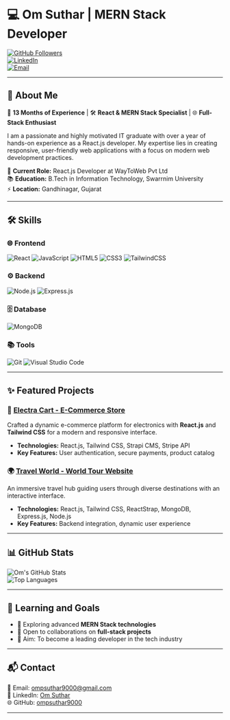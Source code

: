 # 💻 Om Suthar | MERN Stack Developer  

[![GitHub Followers](https://img.shields.io/github/followers/ompsuthar9000?style=social)](https://github.com/ompsuthar9000)  
[![LinkedIn](https://img.shields.io/badge/-LinkedIn-blue?logo=linkedin)](https://www.linkedin.com/in/om-suthar-4612b3233)  
[![Email](https://img.shields.io/badge/Email-ompsuthar9000%40gmail.com-blue)](mailto:ompsuthar9000@gmail.com)  

---

## 🌟 About Me  

🚀 **13 Months of Experience** | 🛠️ **React & MERN Stack Specialist** | 🌐 **Full-Stack Enthusiast**  

I am a passionate and highly motivated IT graduate with over a year of hands-on experience as a React.js developer. My expertise lies in creating responsive, user-friendly web applications with a focus on modern web development practices.  

🔭 **Current Role:** React.js Developer at WayToWeb Pvt Ltd  
📚 **Education:** B.Tech in Information Technology, Swarrnim University  
⚡ **Location:** Gandhinagar, Gujarat  

---

## 🛠️ Skills  

### 🌐 Frontend  
![React](https://img.shields.io/badge/-React-61DAFB?logo=react&logoColor=white) ![JavaScript](https://img.shields.io/badge/-JavaScript-F7DF1E?logo=javascript&logoColor=black) ![HTML5](https://img.shields.io/badge/-HTML5-E34F26?logo=html5&logoColor=white) ![CSS3](https://img.shields.io/badge/-CSS3-1572B6?logo=css3&logoColor=white) ![TailwindCSS](https://img.shields.io/badge/-Tailwind%20CSS-06B6D4?logo=tailwindcss&logoColor=white)  

### ⚙️ Backend  
![Node.js](https://img.shields.io/badge/-Node.js-339933?logo=node.js&logoColor=white) ![Express.js](https://img.shields.io/badge/-Express.js-000000?logo=express&logoColor=white)  

### 🗄️ Database  
![MongoDB](https://img.shields.io/badge/-MongoDB-47A248?logo=mongodb&logoColor=white)  

### 📚 Tools  
![Git](https://img.shields.io/badge/-Git-F05032?logo=git&logoColor=white) ![Visual Studio Code](https://img.shields.io/badge/-VS%20Code-007ACC?logo=visual-studio-code&logoColor=white)  

---

## ✨ Featured Projects  

### 🛒 [Electra Cart - E-Commerce Store](https://github.com/ompsuthar9000/ElectraCart)  
Crafted a dynamic e-commerce platform for electronics with **React.js** and **Tailwind CSS** for a modern and responsive interface.  
- **Technologies:** React.js, Tailwind CSS, Strapi CMS, Stripe API  
- **Key Features:** User authentication, secure payments, product catalog  

### 🌍 [Travel World - World Tour Website](https://world-travel-client.vercel.app)  
An immersive travel hub guiding users through diverse destinations with an interactive interface.  
- **Technologies:** React.js, Tailwind CSS, ReactStrap, MongoDB, Express.js, Node.js  
- **Key Features:** Backend integration, dynamic user experience  

---

## 📊 GitHub Stats  

![Om's GitHub Stats](https://github-readme-stats.vercel.app/api?username=ompsuthar9000&show_icons=true&theme=radical)  
![Top Languages](https://github-readme-stats.vercel.app/api/top-langs/?username=ompsuthar9000&layout=compact&theme=radical)  

---

## 🌱 Learning and Goals  

- 📘 Exploring advanced **MERN Stack technologies**  
- 🤝 Open to collaborations on **full-stack projects**  
- 🎯 Aim: To become a leading developer in the tech industry  

---

## 📬 Contact  

📧 Email: [ompsuthar9000@gmail.com](mailto:ompsuthar9000@gmail.com)  
🔗 LinkedIn: [Om Suthar](https://www.linkedin.com/in/om-suthar-4612b3233)  
🌐 GitHub: [ompsuthar9000](https://github.com/ompsuthar9000)  

---
